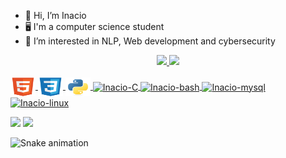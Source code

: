 - 👋 Hi, I’m Inacio
- 🖥️ I'm a computer science student
- 👀 I’m interested in NLP, Web development and cybersecurity
<div align="center">
  <a href="https://github.com/inacio88">
  <img height="180em" src="https://github-readme-stats.vercel.app/api?username=inacio88&show_icons=true&theme=dracula&include_all_commits=true&count_private=true"/>
  <img height="180em" src="https://github-readme-stats.vercel.app/api/top-langs/?username=inacio88&layout=compact&langs_count=7&theme=dracula"/>

</div>

<div style="display: inline_block"><br>
 
 <img align="center" alt="Inacio-HTML" height="30" width="40" src="https://raw.githubusercontent.com/devicons/devicon/master/icons/html5/html5-original.svg">
  <img align="center" alt="Inacio-CSS" height="30" width="40" src="https://raw.githubusercontent.com/devicons/devicon/master/icons/css3/css3-original.svg">
  <img align="center" alt="Inacio-Python" height="30" width="40" src="https://raw.githubusercontent.com/devicons/devicon/master/icons/python/python-original.svg">
  <img align="center" alt="Inacio-C" height="30" width="40" src="https://cdn.jsdelivr.net/gh/devicons/devicon/icons/c/c-original.svg">
  <img align="center" alt="Inacio-bash" height="30" width="40" src="https://cdn.jsdelivr.net/gh/devicons/devicon/icons/bash/bash-plain.svg"> 
<img align="center" alt="Inacio-mysql" height="30" width="40" src="https://cdn.jsdelivr.net/gh/devicons/devicon/icons/mysql/mysql-original.svg"> 
<img align="center" alt="Inacio-linux" height="30" width="40" src="https://cdn.jsdelivr.net/gh/devicons/devicon/icons/linux/linux-original.svg"> 

  
</div>

 <div> 

  
  <a href = "mailto:paiva.paiva@discente.ufj.edu.br"><img src="https://img.shields.io/badge/-Gmail-%23333?style=for-the-badge&logo=gmail&logoColor=white" target="_blank"></a>
  <a href="https://www.linkedin.com/in/inacio88" target="_blank"><img src="https://img.shields.io/badge/-LinkedIn-%230077B5?style=for-the-badge&logo=linkedin&logoColor=white" target="_blank"></a> 
 
  ![Snake animation](https://github.com/inacio88/inacio88/blob/output/github-contribution-grid-snake.svg)
 
</div>
  
  
<!---
inacio88/inacio88 is a ✨ special ✨ repository because its `README.md` (this file) appears on your GitHub profile.
You can click the Preview link to take a look at your changes.
--->
